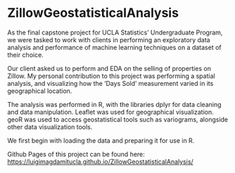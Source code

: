 # ZillowGeostatisticalAnalysis

As the final capstone project for UCLA Statistics’ Undergraduate Program, we were tasked to work with clients in performing an exploratory data analysis and performance of machine learning techniques on a dataset of their choice.

Our client asked us to perform and EDA on the selling of properties on Zillow. My personal contribution to this project was performing a spatial analysis, and visualizing how the ‘Days Sold’ measurement varied in its geographical location.

The analysis was performed in R, with the libraries dplyr for data cleaning and data manipulation. Leaflet was used for geographical visualization. geoR was used to access geostatistical tools such as variograms, alongside other data visualization tools.

We first begin with loading the data and preparing it for use in R.

Github Pages of this project can be found here: https://luigimagdamitucla.github.io/ZillowGeostatisticalAnalysis/
